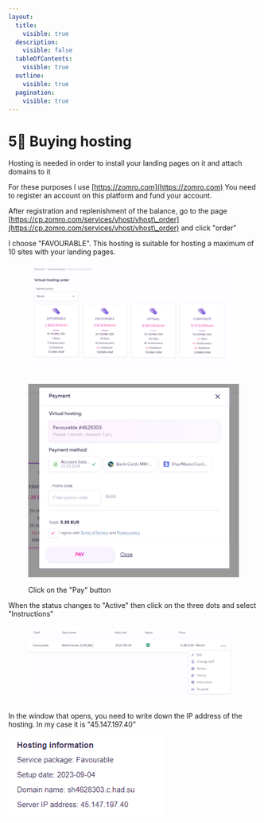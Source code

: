 ```yaml
---
layout:
  title:
    visible: true
  description:
    visible: false
  tableOfContents:
    visible: true
  outline:
    visible: true
  pagination:
    visible: true
---
```


# 5⃣ Buying hosting

Hosting is needed in order to install your landing pages on it and attach domains to it

For these purposes I use [https://zomro.com](https://zomro.com) You need to register an account on this platform and fund your account.

After registration and replenishment of the balance, go to the page [https://cp.zomro.com/services/vhost/vhost\_order](https://cp.zomro.com/services/vhost/vhost\_order) and click "order"

I choose "FAVOURABLE". This hosting is suitable for hosting a maximum of 10 sites with your landing pages.

<figure><img src="../../.gitbook/assets/image (25).png" alt=""><figcaption></figcaption></figure>

<figure><img src="../../.gitbook/assets/image (26).png" alt=""><figcaption><p>Click on the "Pay" button</p></figcaption></figure>

When the status changes to "Active" then click on the three dots and select "Instructions"

<figure><img src="../../.gitbook/assets/image (27).png" alt=""><figcaption></figcaption></figure>

In the window that opens, you need to write down the IP address of the hosting. In my case it is "45.147.197.40"

![](<../../.gitbook/assets/image (28).png>)

